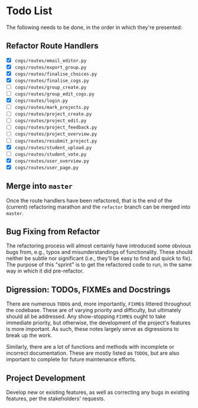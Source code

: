 # Todo List

The following needs to be done, in the order in which they're presented:

## Refactor Route Handlers

* [X] `cogs/routes/email_editor.py`
* [X] `cogs/routes/export_group.py`
* [X] `cogs/routes/finalise_choices.py`
* [X] `cogs/routes/finalise_cogs.py`
* [ ] `cogs/routes/group_create.py`
* [ ] `cogs/routes/group_edit_cogs.py`
* [X] `cogs/routes/login.py`
* [ ] `cogs/routes/mark_projects.py`
* [ ] `cogs/routes/project_create.py`
* [ ] `cogs/routes/project_edit.py`
* [ ] `cogs/routes/project_feedback.py`
* [ ] `cogs/routes/project_overview.py`
* [ ] `cogs/routes/resubmit_project.py`
* [X] `cogs/routes/student_upload.py`
* [ ] `cogs/routes/student_vote.py`
* [X] `cogs/routes/user_overview.py`
* [X] `cogs/routes/user_page.py`

## Merge into `master`

Once the route handlers have been refactored, that is the end of the
(current) refactoring marathon and the `refactor` branch can be merged
into `master`.

## Bug Fixing from Refactor

The refactoring process will almost certainly have introduced some
obvious bugs from, e.g., typos and misunderstandings of functionality.
These should neither be subtle nor significant (i.e., they'll be easy to
find and quick to fix). The purpose of this "sprint" is to get the
refactored code to run, in the same way in which it did pre-refactor.

## Digression: TODOs, FIXMEs and Docstrings

There are numerous `TODO`s and, more importantly, `FIXME`s littered
throughout the codebase. These are of varying priority and difficulty,
but ultimately should all be addressed. Any show-stopping `FIXME`s ought
to take immediate priority, but otherwise, the development of the
project's features is more important. As such, these notes largely serve
as digressions to break up the work.

Similarly, there are a lot of functions and methods with incomplete or
incorrect documentation. These are mostly listed as `TODO`s, but are
also important to complete for future maintenance efforts.

## Project Development

Develop new or existing features, as well as correcting any bugs in
existing features, per the stakeholders' requests.
